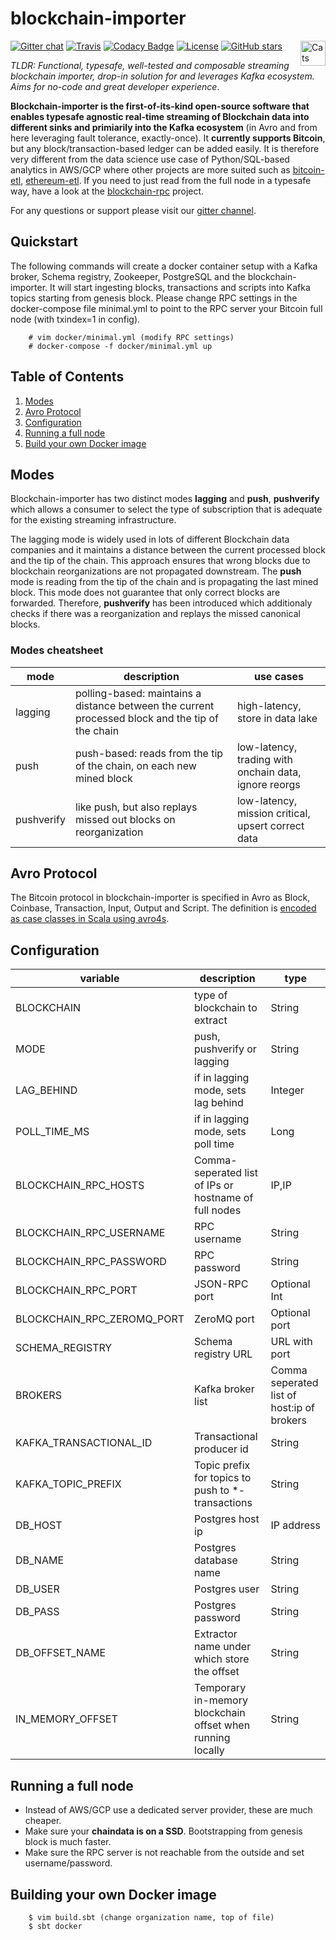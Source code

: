 # blockchain-importer

[![Gitter chat](https://img.shields.io/badge/chat-on%20gitter-green)](https://gitter.im/blockchain-importer)
[![Travis](https://api.travis-ci.org/jpzk/blockchain-importer.svg?branch=master&status=passed)](https://travis-ci.org/github/jpzk/blockchain-importer)
[![Codacy Badge](https://api.codacy.com/project/badge/Grade/202ed1ef51524b749560c0ffd78400f7)](https://www.codacy.com/manual/jpzk/blockchain-importer?utm_source=github.com&amp;utm_medium=referral&amp;utm_content=jpzk/blockchain-importer&amp;utm_campaign=Badge_Grade)
[![License](http://img.shields.io/:license-Apache%202-blue.svg)](http://www.apache.org/licenses/LICENSE-2.0.txt) [![GitHub stars](https://img.shields.io/github/stars/jpzk/blockchain-importer.svg?style=flat)](https://github.com/jpzk/bitcoin-importer/stargazers) 
<img src="https://typelevel.org/cats/img/cats-badge.svg" height="40px" align="right" alt="Cats friendly" /></a>

*TLDR: Functional, typesafe, well-tested and composable streaming blockchain importer, drop-in solution for and leverages Kafka ecosystem. Aims for no-code and great developer experience*. 

**Blockchain-importer is the first-of-its-kind open-source software that enables typesafe agnostic real-time streaming of Blockchain data into different sinks and primiarily into the Kafka ecosystem** (in Avro and from here leveraging fault tolerance, exactly-once). It **currently supports Bitcoin**, but any block/transaction-based ledger can be added easily. It is therefore very different from the data science use case of Python/SQL-based analytics in AWS/GCP where other projects are more suited such as [bitcoin-etl](https://github.com/blockchain-etl/bitcoin-etl), [ethereum-etl](https://github.com/blockchain-etl/ethereum-etl). If you need to just read from the full node in a typesafe way, have a look at the [blockchain-rpc](https://github.com/jpzk/blockchain-rpc) project.

For any questions or support please visit our [gitter channel](https://gitter.im/blockchain-importer).

## Quickstart
The following commands will create a docker container setup with a Kafka broker, Schema registry, Zookeeper, PostgreSQL and the blockchain-importer. It will start ingesting blocks, transactions and scripts into Kafka topics starting from genesis block. Please change RPC settings in the docker-compose file minimal.yml to point to the RPC server your Bitcoin full node (with txindex=1 in config).

```
    # vim docker/minimal.yml (modify RPC settings)
    # docker-compose -f docker/minimal.yml up
```

## Table of Contents

1. [Modes](#modes)
2. [Avro Protocol](#avro-protocol)
3. [Configuration](#configuration)
4. [Running a full node](#running-a-full-node)
5. [Build your own Docker image](#building-your-own-docker-image)

## Modes

Blockchain-importer has two distinct modes **lagging** and **push**, **pushverify** which allows a consumer to select the type of subscription that is adequate for the existing streaming infrastructure. 

The lagging mode is widely used in lots of different Blockchain data companies and it maintains a distance between the current processed block and the tip of the chain. This approach ensures that wrong blocks due to blockchain reorganizations are not propagated downstream. The **push** mode is reading from the tip of the chain and is propagating the last mined block. This mode does not guarantee that only correct blocks are forwarded. Therefore, **pushverify** has been introduced which additionaly checks if there was a reorganization and replays the missed canonical blocks. 

### Modes cheatsheet

| mode | description                                                | use cases |
| -------------------------- | ---------------------------------------------------------- | ------------------------------------------ |
| lagging | polling-based: maintains a distance between the current processed block and the tip of the chain | high-latency, store in data lake |
| push                      | push-based: reads from the tip of the chain, on each new mined block| low-latency, trading with onchain data, ignore reorgs |
| pushverify                      | like push, but also replays missed out blocks on reorganization | low-latency, mission critical, upsert correct data  |

## Avro Protocol

The Bitcoin protocol in blockchain-importer is specified in Avro as Block, Coinbase, Transaction, Input, Output and Script. The definition is [encoded as case classes in Scala using avro4s](https://github.com/jpzk/blockchain-importer/blob/master/src/main/scala/bitcoin/Bitcoin.scala).

## Configuration 

| variable                   | description                                                | type                                       |
| -------------------------- | ---------------------------------------------------------- | ------------------------------------------ |
| BLOCKCHAIN                 | type of blockchain to extract                              | String                                     |
| MODE                       | push, pushverify or lagging                                | String                                     |
| LAG_BEHIND                 | if in lagging mode, sets lag behind                        | Integer                                    |
| POLL_TIME_MS               | if in lagging mode, sets poll time                         | Long                                       |
| BLOCKCHAIN_RPC_HOSTS       | Comma-seperated list of IPs or hostname of full nodes      | IP,IP                                      |
| BLOCKCHAIN_RPC_USERNAME    | RPC username                                               | String                                     |
| BLOCKCHAIN_RPC_PASSWORD    | RPC password                                               | String                                     |
| BLOCKCHAIN_RPC_PORT        | JSON-RPC port                                              | Optional Int                               |
| BLOCKCHAIN_RPC_ZEROMQ_PORT | ZeroMQ port                                                | Optional port                              |
| SCHEMA_REGISTRY            | Schema registry URL                                        | URL with port                              |
| BROKERS                    | Kafka broker list                                          | Comma seperated list of host:ip of brokers |
| KAFKA_TRANSACTIONAL_ID     | Transactional producer id                                  | String                                     |
| KAFKA_TOPIC_PREFIX         | Topic prefix for topics to push to \*-transactions         | String                                     |
| DB_HOST                    | Postgres host ip                                           | IP address                                 |
| DB_NAME                    | Postgres database name                                     | String                                     |
| DB_USER                    | Postgres user                                              | String                                     |
| DB_PASS                    | Postgres password                                          | String                                     |
| DB_OFFSET_NAME             | Extractor name under which store the offset                | String                                     |
| IN_MEMORY_OFFSET           | Temporary in-memory blockchain offset when running locally | String                                     |                             | String                                     |

## Running a full node

* Instead of AWS/GCP use a dedicated server provider, these are much cheaper. 
* Make sure your **chaindata is on a SSD**. Bootstrapping from genesis block is much faster.
* Make sure the RPC server is not reachable from the outside and set username/password.

## Building your own Docker image

```
    $ vim build.sbt (change organization name, top of file)
    $ sbt docker
```

